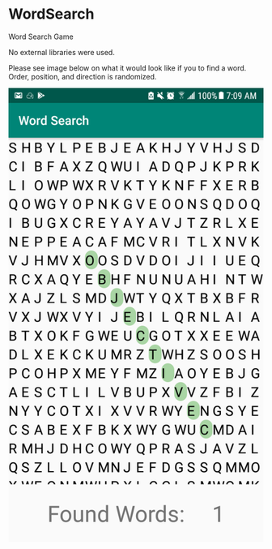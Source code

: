 # WordSearch
Word Search Game

No external libraries were used. 

Please see image below on what it would look like if you to find a word. 
Order, position, and direction is randomized.


![ScreenShot](https://github.com/hajesha/WordSearch/blob/master/83927609_556476051605006_8065444687734898688_n.png)
